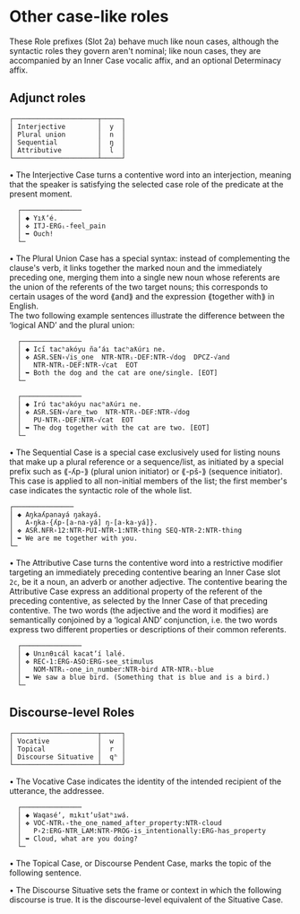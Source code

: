 # Other case-like roles

These Role prefixes (Slot 2a) behave much like noun cases, although the syntactic roles they govern aren't nominal; like noun cases, they are accompanied by an Inner Case vocalic affix, and an optional Determinacy affix.  

## Adjunct roles

```  
┌─────────────────────┬─────┐  
│ Interjective        │  y  │  
│ Plural union        │  n  │  
│ Sequential          │  ŋ  │  
│ Attributive         │  l  │  
└─────────────────────┴─────┘  
```  
  
• The Interjective Case turns a contentive word into an interjection, meaning that the speaker is satisfying the selected case role of the predicate at the present moment.  
  
```  
  ┌───────────────  
  │ ◆ Yıƛʼé.  
  │ ❖ ITJ-ERGᵢ-feel_pain  
  │ ➥ Ouch!  
  └─  
```  
  
• The Plural Union Case has a special syntax: instead of complementing the clause's verb, it links together the marked noun and the immediately preceding one, merging them into a single new noun whose referents are the union of the referents of the two target nouns; this corresponds to certain usages of the word ⟪and⟫ and the expression ⟪together with⟫ in English.  
  The two following example sentences illustrate the difference between the ‘logical AND’ and the plural union:  
    
```  
  ┌───────────────  
  │ ◆ Ici̋ tacʰakóyu ñaʼáı tacʰaƛúrı ne.  
  │ ❖ ASR.SEN꞊√is_one  NTR-NTRᵢ-DEF:NTR-√dog  DPCZ-√and  
  │   NTR-NTRᵢ-DEF:NTR-√cat  EOT  
  │ ➥ Both the dog and the cat are one/single. [EOT]  
  └─  
```  
```  
  ┌───────────────  
  │ ◆ Irú tacʰakóyu nacʰaƛúrı ne.  
  │ ❖ ASR.SEN꞊√are_two  NTR-NTRᵢ-DEF:NTR-√dog  
  │   PU-NTRᵢ-DEF:NTR-√cat  EOT  
  │ ➥ The dog together with the cat are two. [EOT]  
  └─  
```  
  
• The Sequential Case is a special case exclusively used for listing nouns that make up a plural reference or a sequence/list, as initiated by a special prefix such as ⟪-ʎp-⟫ (plural union initiator) or ⟪-pš-⟫ (sequence initiator). This case is applied to all non-initial members of the list; the first member's case indicates the syntactic role of the whole list.  


```
┌───────────────
│ ◆ Aŋkaʎpanayá ŋakayá.
│   A꞊ŋka-{ʎp-[a-na-yá] ŋ-[a-ka-yá]}.
│ ❖ ASR.NFR꞊12:NTR-PUI-NTR-1:NTR-thing SEQ-NTR-2:NTR-thing
│ ➥ We are me together with you.
└─
```

• The Attributive Case turns the contentive word into a restrictive modifier targeting an immediately preceding contentive bearing an Inner Case slot `2c`, be it a noun, an adverb or another adjective. The contentive bearing the Attributive Case express an additional property of the referent of the preceding contentive, as selected by the Inner Case of that preceding contentive. The two words (the adjective and the word it modifies) are semantically conjoined by a ‘logical AND’ conjunction, i.e. the two words express two different properties or descriptions of their common referents.  
  
```  
  ┌───────────────  
  │ ◆ Unınθıcál kacatʼí lalé.  
  │ ❖ REC꞊1:ERG-ASO:ERG-see_stimulus  
  │   NOM-NTRᵢ-one_in_number:NTR-bird ATR-NTRᵢ-blue  
  │ ➥ We saw a blue bird. (Something that is blue and is a bird.)  
  └─  
```  
  

## Discourse-level Roles

```  
┌─────────────────────┬─────┐  
│ Vocative            │  w  │  
│ Topical             │  r  │  
│ Discourse Situative │  qʰ │  
└─────────────────────┴─────┘  
```  

• The Vocative Case indicates the identity of the intended recipient of the utterance, the addressee.  
  
```  
  ┌───────────────  
  │ ◆ Waqaséʼ, mıkıtʼušatʰıwá.  
  │ ❖ VOC-NTRᵢ-the_one_named_after_property:NTR-cloud  
  │   P꞊2:ERG-NTR_LAM:NTR-PROG-is_intentionally:ERG-has_property  
  │ ➥ Cloud, what are you doing?  
  └─  
```  

• The Topical Case, or Discourse Pendent Case, marks the topic of the following sentence.  

• The Discourse Situative sets the frame or context in which the following discourse is true. It is the discourse-level equivalent of the Situative Case.

